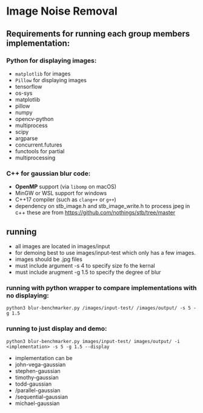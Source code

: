 # Image Noise Removal

## Requirements for running each group members implementation:
### Python for displaying images:
- `matplotlib` for images 
- `Pillow` for displaying images
- tensorflow
- os-sys
- matplotlib
- pillow
- numpy
- opencv-python
- multiprocess
- scipy
- argparse
- concurrent.futures
- functools for partial
- multiprocessing

### C++ for gaussian blur code: 
- **OpenMP** support (via `libomp` on macOS)
- MinGW or WSL support for windows 
- C++17 compiler (such as `clang++` or `g++`)
- dependency on stb_image.h and stb_image_write.h to process jpeg in c++ these are from https://github.com/nothings/stb/tree/master
 
## running 
 - all images are located in images/input
 - for demoing best to use images/input-test which only has a few images. 
 - images should be .jpg files
 - must include argument -s 4 to specify size fo the kernal
 - must include arugment -g 1.5 to specify the degree of blur 

### running with python wrapper to compare implementations with no displaying:
```
python3 blur-benchmarker.py /images/input-test/ /images/output/ -s 5 -g 1.5
```

### running to just display and demo:
```
python3 blur-benchmarker.py images/input-test/ images/output/ -i <implementation> -s 5 -g 1.5 --display

```
 - implementation can be
 - john-vega-gaussian
 - stephen-gaussian
 - timothy-gaussian
 - todd-gaussian
  - /parallel-gaussian
  - /sequential-gaussian
 - michael-gaussian


